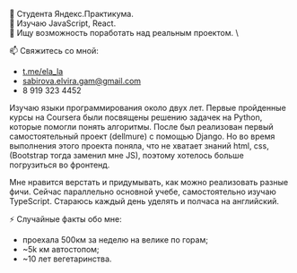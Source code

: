🔭 Студента Яндекс.Практикума. \
🌱 Изучаю JavaScript, React. \
👯 Ищу возможность поработать над реальным проектом. \

📫 Свяжитесь со мной:
- [t.me/ela_la](https://telegram.me/ela_la)
- sabirova.elvira.gam@gmail.com
- 8 919 323 4452

Изучаю языки программирования около двух лет. Первые пройденные курсы на Coursera были посвящены решению задачек на Python, которые помогли понять алгоритмы. После был реализован первый самостоятельный проект (dellmure) с помощью Django. Но во время выполнения этого проекта поняла, что не хватает знаний html, css, (Bootstrap тогда заменил мне JS), поэтому хотелось больше погрузиться во фронтенд.

Мне нравится верстать и придумывать, как можно реализовать разные фичи. Сейчас параллельно основной учебе, самостоятельно изучаю TypeScript. Стараюсь каждый день уделять и полчаса на английский.

⚡ Случайные факты обо мне:
+ проехала 500км за неделю на велике по горам;
+ ~5k км автостопом;
+ ~10 лет вегетаринства.
